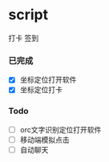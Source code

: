 # script
打卡  签到   

### 已完成
- [x] 坐标定位打开软件
- [x] 坐标定位打卡

### Todo
- [ ] orc文字识别定位打开软件
- [ ] 移动端模拟点击
- [ ] 自动聊天